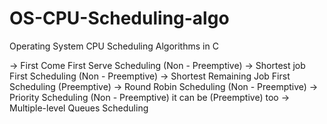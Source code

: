# OS-CPU-Scheduling-algo
Operating System CPU Scheduling Algorithms in C

-> First Come First Serve Scheduling (Non - Preemptive)
-> Shortest job First Scheduling (Non - Preemptive)
-> Shortest Remaining Job First Scheduling (Preemptive)
-> Round Robin Scheduling (Non - Preemptive)
-> Priority Scheduling (Non - Preemptive) it can be (Preemptive) too
-> Multiple-level Queues Scheduling 
